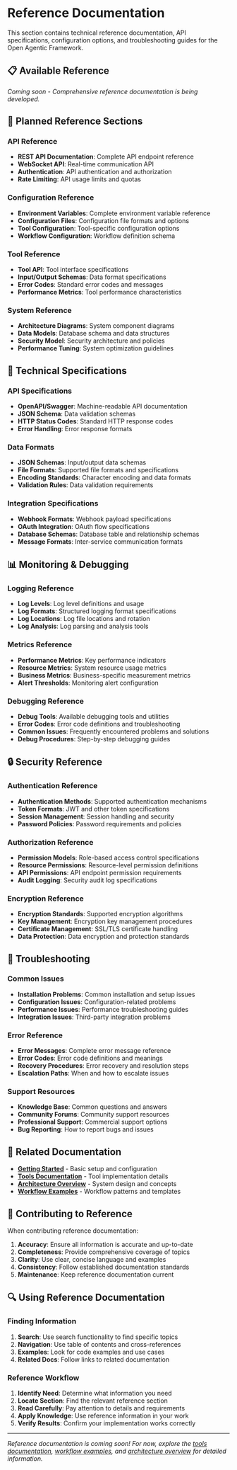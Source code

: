 # Reference Documentation

This section contains technical reference documentation, API specifications, configuration options, and troubleshooting guides for the Open Agentic Framework.

## 📋 Available Reference

*Coming soon - Comprehensive reference documentation is being developed.*

## 🚀 Planned Reference Sections

### API Reference
- **REST API Documentation**: Complete API endpoint reference
- **WebSocket API**: Real-time communication API
- **Authentication**: API authentication and authorization
- **Rate Limiting**: API usage limits and quotas

### Configuration Reference
- **Environment Variables**: Complete environment variable reference
- **Configuration Files**: Configuration file formats and options
- **Tool Configuration**: Tool-specific configuration options
- **Workflow Configuration**: Workflow definition schema

### Tool Reference
- **Tool API**: Tool interface specifications
- **Input/Output Schemas**: Data format specifications
- **Error Codes**: Standard error codes and messages
- **Performance Metrics**: Tool performance characteristics

### System Reference
- **Architecture Diagrams**: System component diagrams
- **Data Models**: Database schema and data structures
- **Security Model**: Security architecture and policies
- **Performance Tuning**: System optimization guidelines

## 🔧 Technical Specifications

### API Specifications
- **OpenAPI/Swagger**: Machine-readable API documentation
- **JSON Schema**: Data validation schemas
- **HTTP Status Codes**: Standard HTTP response codes
- **Error Handling**: Error response formats

### Data Formats
- **JSON Schemas**: Input/output data schemas
- **File Formats**: Supported file formats and specifications
- **Encoding Standards**: Character encoding and data formats
- **Validation Rules**: Data validation requirements

### Integration Specifications
- **Webhook Formats**: Webhook payload specifications
- **OAuth Integration**: OAuth flow specifications
- **Database Schemas**: Database table and relationship schemas
- **Message Formats**: Inter-service communication formats

## 📊 Monitoring & Debugging

### Logging Reference
- **Log Levels**: Log level definitions and usage
- **Log Formats**: Structured logging format specifications
- **Log Locations**: Log file locations and rotation
- **Log Analysis**: Log parsing and analysis tools

### Metrics Reference
- **Performance Metrics**: Key performance indicators
- **Resource Metrics**: System resource usage metrics
- **Business Metrics**: Business-specific measurement metrics
- **Alert Thresholds**: Monitoring alert configuration

### Debugging Reference
- **Debug Tools**: Available debugging tools and utilities
- **Error Codes**: Error code definitions and troubleshooting
- **Common Issues**: Frequently encountered problems and solutions
- **Debug Procedures**: Step-by-step debugging guides

## 🔒 Security Reference

### Authentication Reference
- **Authentication Methods**: Supported authentication mechanisms
- **Token Formats**: JWT and other token specifications
- **Session Management**: Session handling and security
- **Password Policies**: Password requirements and policies

### Authorization Reference
- **Permission Models**: Role-based access control specifications
- **Resource Permissions**: Resource-level permission definitions
- **API Permissions**: API endpoint permission requirements
- **Audit Logging**: Security audit log specifications

### Encryption Reference
- **Encryption Standards**: Supported encryption algorithms
- **Key Management**: Encryption key management procedures
- **Certificate Management**: SSL/TLS certificate handling
- **Data Protection**: Data encryption and protection standards

## 🚨 Troubleshooting

### Common Issues
- **Installation Problems**: Common installation and setup issues
- **Configuration Issues**: Configuration-related problems
- **Performance Issues**: Performance troubleshooting guides
- **Integration Issues**: Third-party integration problems

### Error Reference
- **Error Messages**: Complete error message reference
- **Error Codes**: Error code definitions and meanings
- **Recovery Procedures**: Error recovery and resolution steps
- **Escalation Paths**: When and how to escalate issues

### Support Resources
- **Knowledge Base**: Common questions and answers
- **Community Forums**: Community support resources
- **Professional Support**: Commercial support options
- **Bug Reporting**: How to report bugs and issues

## 🔗 Related Documentation

- **[Getting Started](../getting-started/)** - Basic setup and configuration
- **[Tools Documentation](../tools/)** - Tool implementation details
- **[Architecture Overview](../architecture/)** - System design and concepts
- **[Workflow Examples](../workflows/)** - Workflow patterns and templates

## 📝 Contributing to Reference

When contributing reference documentation:

1. **Accuracy**: Ensure all information is accurate and up-to-date
2. **Completeness**: Provide comprehensive coverage of topics
3. **Clarity**: Use clear, concise language and examples
4. **Consistency**: Follow established documentation standards
5. **Maintenance**: Keep reference documentation current

## 🔍 Using Reference Documentation

### Finding Information
1. **Search**: Use search functionality to find specific topics
2. **Navigation**: Use table of contents and cross-references
3. **Examples**: Look for code examples and use cases
4. **Related Docs**: Follow links to related documentation

### Reference Workflow
1. **Identify Need**: Determine what information you need
2. **Locate Section**: Find the relevant reference section
3. **Read Carefully**: Pay attention to details and requirements
4. **Apply Knowledge**: Use reference information in your work
5. **Verify Results**: Confirm your implementation works correctly

---

*Reference documentation is coming soon! For now, explore the [tools documentation](../tools/), [workflow examples](../workflows/), and [architecture overview](../architecture/) for detailed information.* 